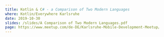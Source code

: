 ```yaml
---
title: Kotlin & C# - a Comparison of Two Modern Languages
where: Kotlin/Everywhere Karlsruhe
date: 2019-10-30
slides: /slides/A Comparison of Two Modern Languages.pdf
page: https://www.meetup.com/de-DE/Karlsruhe-Mobile-Development-Meetup/events/266266622/
---
```

